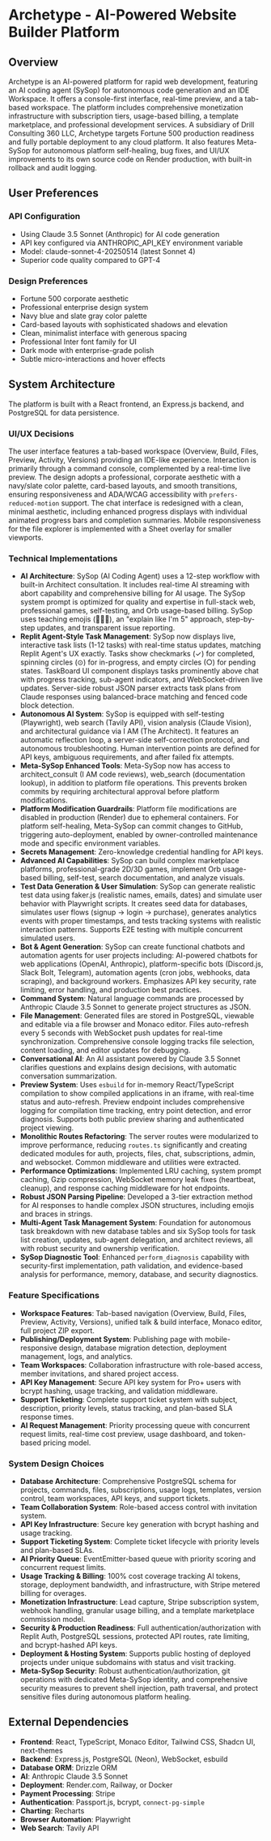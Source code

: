 # Archetype - AI-Powered Website Builder Platform

## Overview
Archetype is an AI-powered platform for rapid web development, featuring an AI coding agent (SySop) for autonomous code generation and an IDE Workspace. It offers a console-first interface, real-time preview, and a tab-based workspace. The platform includes comprehensive monetization infrastructure with subscription tiers, usage-based billing, a template marketplace, and professional development services. A subsidiary of Drill Consulting 360 LLC, Archetype targets Fortune 500 production readiness and fully portable deployment to any cloud platform. It also features Meta-SySop for autonomous platform self-healing, bug fixes, and UI/UX improvements to its own source code on Render production, with built-in rollback and audit logging.

## User Preferences
### API Configuration
- Using Claude 3.5 Sonnet (Anthropic) for AI code generation
- API key configured via ANTHROPIC_API_KEY environment variable
- Model: claude-sonnet-4-20250514 (latest Sonnet 4)
- Superior code quality compared to GPT-4

### Design Preferences
- Fortune 500 corporate aesthetic
- Professional enterprise design system
- Navy blue and slate gray color palette
- Card-based layouts with sophisticated shadows and elevation
- Clean, minimalist interface with generous spacing
- Professional Inter font family for UI
- Dark mode with enterprise-grade polish
- Subtle micro-interactions and hover effects

## System Architecture
The platform is built with a React frontend, an Express.js backend, and PostgreSQL for data persistence.

### UI/UX Decisions
The user interface features a tab-based workspace (Overview, Build, Files, Preview, Activity, Versions) providing an IDE-like experience. Interaction is primarily through a command console, complemented by a real-time live preview. The design adopts a professional, corporate aesthetic with a navy/slate color palette, card-based layouts, and smooth transitions, ensuring responsiveness and ADA/WCAG accessibility with `prefers-reduced-motion` support. The chat interface is redesigned with a clean, minimal aesthetic, including enhanced progress displays with individual animated progress bars and completion summaries. Mobile responsiveness for the file explorer is implemented with a Sheet overlay for smaller viewports.

### Technical Implementations
- **AI Architecture**: SySop (AI Coding Agent) uses a 12-step workflow with built-in Architect consultation. It includes real-time AI streaming with abort capability and comprehensive billing for AI usage. The SySop system prompt is optimized for quality and expertise in full-stack web, professional games, self-testing, and Orb usage-based billing. SySop uses teaching emojis (🧠🔨✅), an "explain like I'm 5" approach, step-by-step updates, and transparent issue reporting.
- **Replit Agent-Style Task Management**: SySop now displays live, interactive task lists (1-12 tasks) with real-time status updates, matching Replit Agent's UX exactly. Tasks show checkmarks (✓) for completed, spinning circles (⊙) for in-progress, and empty circles (○) for pending states. TaskBoard UI component displays tasks prominently above chat with progress tracking, sub-agent indicators, and WebSocket-driven live updates. Server-side robust JSON parser extracts task plans from Claude responses using balanced-brace matching and fenced code block detection.
- **Autonomous AI System**: SySop is equipped with self-testing (Playwright), web search (Tavily API), vision analysis (Claude Vision), and architectural guidance via I AM (The Architect). It features an automatic reflection loop, a server-side self-correction protocol, and autonomous troubleshooting. Human intervention points are defined for API keys, ambiguous requirements, and after failed fix attempts.
- **Meta-SySop Enhanced Tools**: Meta-SySop now has access to architect_consult (I AM code reviews), web_search (documentation lookup), in addition to platform file operations. This prevents broken commits by requiring architectural approval before platform modifications.
- **Platform Modification Guardrails**: Platform file modifications are disabled in production (Render) due to ephemeral containers. For platform self-healing, Meta-SySop can commit changes to GitHub, triggering auto-deployment, enabled by owner-controlled maintenance mode and specific environment variables.
- **Secrets Management**: Zero-knowledge credential handling for API keys.
- **Advanced AI Capabilities**: SySop can build complex marketplace platforms, professional-grade 2D/3D games, implement Orb usage-based billing, self-test, search documentation, and analyze visuals.
- **Test Data Generation & User Simulation**: SySop can generate realistic test data using faker.js (realistic names, emails, dates) and simulate user behavior with Playwright scripts. It creates seed data for databases, simulates user flows (signup → login → purchase), generates analytics events with proper timestamps, and tests tracking systems with realistic interaction patterns. Supports E2E testing with multiple concurrent simulated users.
- **Bot & Agent Generation**: SySop can create functional chatbots and automation agents for user projects including: AI-powered chatbots for web applications (OpenAI, Anthropic), platform-specific bots (Discord.js, Slack Bolt, Telegram), automation agents (cron jobs, webhooks, data scraping), and background workers. Emphasizes API key security, rate limiting, error handling, and production best practices.
- **Command System**: Natural language commands are processed by Anthropic Claude 3.5 Sonnet to generate project structures as JSON.
- **File Management**: Generated files are stored in PostgreSQL, viewable and editable via a file browser and Monaco editor. Files auto-refresh every 5 seconds with WebSocket push updates for real-time synchronization. Comprehensive console logging tracks file selection, content loading, and editor updates for debugging.
- **Conversational AI**: An AI assistant powered by Claude 3.5 Sonnet clarifies questions and explains design decisions, with automatic conversation summarization.
- **Preview System**: Uses `esbuild` for in-memory React/TypeScript compilation to show compiled applications in an iframe, with real-time status and auto-refresh. Preview endpoint includes comprehensive logging for compilation time tracking, entry point detection, and error diagnosis. Supports both public preview sharing and authenticated project viewing.
- **Monolithic Routes Refactoring**: The server routes were modularized to improve performance, reducing `routes.ts` significantly and creating dedicated modules for auth, projects, files, chat, subscriptions, admin, and websocket. Common middleware and utilities were extracted.
- **Performance Optimizations**: Implemented LRU caching, system prompt caching, Gzip compression, WebSocket memory leak fixes (heartbeat, cleanup), and response caching middleware for hot endpoints.
- **Robust JSON Parsing Pipeline**: Developed a 3-tier extraction method for AI responses to handle complex JSON structures, including emojis and braces in strings.
- **Multi-Agent Task Management System**: Foundation for autonomous task breakdown with new database tables and six SySop tools for task list creation, updates, sub-agent delegation, and architect reviews, all with robust security and ownership verification.
- **SySop Diagnostic Tool**: Enhanced `perform_diagnosis` capability with security-first implementation, path validation, and evidence-based analysis for performance, memory, database, and security diagnostics.

### Feature Specifications
- **Workspace Features**: Tab-based navigation (Overview, Build, Files, Preview, Activity, Versions), unified talk & build interface, Monaco editor, full project ZIP export.
- **Publishing/Deployment System**: Publishing page with mobile-responsive design, database migration detection, deployment management, logs, and analytics.
- **Team Workspaces**: Collaboration infrastructure with role-based access, member invitations, and shared project access.
- **API Key Management**: Secure API key system for Pro+ users with bcrypt hashing, usage tracking, and validation middleware.
- **Support Ticketing**: Complete support ticket system with subject, description, priority levels, status tracking, and plan-based SLA response times.
- **AI Request Management**: Priority processing queue with concurrent request limits, real-time cost preview, usage dashboard, and token-based pricing model.

### System Design Choices
- **Database Architecture**: Comprehensive PostgreSQL schema for projects, commands, files, subscriptions, usage logs, templates, version control, team workspaces, API keys, and support tickets.
- **Team Collaboration System**: Role-based access control with invitation system.
- **API Key Infrastructure**: Secure key generation with bcrypt hashing and usage tracking.
- **Support Ticketing System**: Complete ticket lifecycle with priority levels and plan-based SLAs.
- **AI Priority Queue**: EventEmitter-based queue with priority scoring and concurrent request limits.
- **Usage Tracking & Billing**: 100% cost coverage tracking AI tokens, storage, deployment bandwidth, and infrastructure, with Stripe metered billing for overages.
- **Monetization Infrastructure**: Lead capture, Stripe subscription system, webhook handling, granular usage billing, and a template marketplace commission model.
- **Security & Production Readiness**: Full authentication/authorization with Replit Auth, PostgreSQL sessions, protected API routes, rate limiting, and bcrypt-hashed API keys.
- **Deployment & Hosting System**: Supports public hosting of deployed projects under unique subdomains with status and visit tracking.
- **Meta-SySop Security**: Robust authentication/authorization, git operations with dedicated Meta-SySop identity, and comprehensive security measures to prevent shell injection, path traversal, and protect sensitive files during autonomous platform healing.

## External Dependencies
- **Frontend**: React, TypeScript, Monaco Editor, Tailwind CSS, Shadcn UI, next-themes
- **Backend**: Express.js, PostgreSQL (Neon), WebSocket, esbuild
- **Database ORM**: Drizzle ORM
- **AI**: Anthropic Claude 3.5 Sonnet
- **Deployment**: Render.com, Railway, or Docker
- **Payment Processing**: Stripe
- **Authentication**: Passport.js, bcrypt, `connect-pg-simple`
- **Charting**: Recharts
- **Browser Automation**: Playwright
- **Web Search**: Tavily API